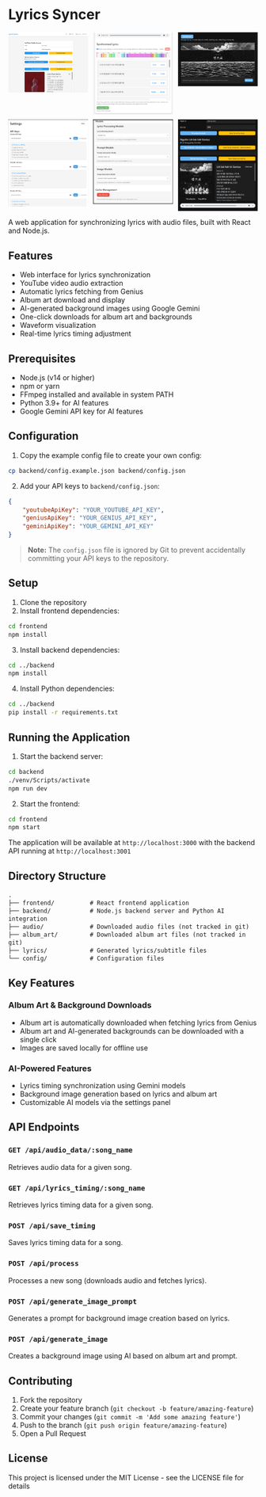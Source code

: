 # Lyrics Syncer

<div style="display: grid; grid-template-columns: repeat(3, 1fr); gap: 10px;">
    <img src="readme_assests/Screenshot%202025-03-26%20104703.png" alt="Screenshot 1" width="300"/>
    <img src="readme_assests/Screenshot%202025-03-26%20104723.png" alt="Screenshot 2" width="300"/>
    <img src="readme_assests/Screenshot%202025-03-26%20104744.png" alt="Screenshot 3" width="300"/>
    <img src="readme_assests/Screenshot%202025-03-26%20104759.png" alt="Screenshot 4" width="300"/>
    <img src="readme_assests/Screenshot%202025-03-26%20104807.png" alt="Screenshot 5" width="300"/>
    <img src="readme_assests/Screenshot%202025-03-26%20104822.png" alt="Screenshot 6" width="300"/>
</div>

A web application for synchronizing lyrics with audio files, built with React and Node.js.

## Features

- Web interface for lyrics synchronization
- YouTube video audio extraction
- Automatic lyrics fetching from Genius
- Album art download and display
- AI-generated background images using Google Gemini
- One-click downloads for album art and backgrounds
- Waveform visualization
- Real-time lyrics timing adjustment

## Prerequisites

- Node.js (v14 or higher)
- npm or yarn
- FFmpeg installed and available in system PATH
- Python 3.9+ for AI features
- Google Gemini API key for AI features

## Configuration

1. Copy the example config file to create your own config:
```bash
cp backend/config.example.json backend/config.json
```

2. Add your API keys to `backend/config.json`:
```json
{
    "youtubeApiKey": "YOUR_YOUTUBE_API_KEY",
    "geniusApiKey": "YOUR_GENIUS_API_KEY",
    "geminiApiKey": "YOUR_GEMINI_API_KEY"
}
```

> **Note:** The `config.json` file is ignored by Git to prevent accidentally committing your API keys to the repository.

## Setup

1. Clone the repository
2. Install frontend dependencies:
```bash
cd frontend
npm install
```

3. Install backend dependencies:
```bash
cd ../backend
npm install
```

4. Install Python dependencies:
```bash
cd ../backend
pip install -r requirements.txt
```

## Running the Application

1. Start the backend server:
```bash
cd backend
./venv/Scripts/activate
npm run dev
```

2. Start the frontend:
```bash
cd frontend
npm start
```

The application will be available at `http://localhost:3000` with the backend API running at `http://localhost:3001`

## Directory Structure

```
.
├── frontend/          # React frontend application
├── backend/           # Node.js backend server and Python AI integration
├── audio/             # Downloaded audio files (not tracked in git)
├── album_art/         # Downloaded album art files (not tracked in git)
├── lyrics/            # Generated lyrics/subtitle files
└── config/            # Configuration files
```

## Key Features

### Album Art & Background Downloads
- Album art is automatically downloaded when fetching lyrics from Genius
- Album art and AI-generated backgrounds can be downloaded with a single click
- Images are saved locally for offline use

### AI-Powered Features
- Lyrics timing synchronization using Gemini models
- Background image generation based on lyrics and album art
- Customizable AI models via the settings panel

## API Endpoints

### `GET /api/audio_data/:song_name`
Retrieves audio data for a given song.

### `GET /api/lyrics_timing/:song_name`
Retrieves lyrics timing data for a given song.

### `POST /api/save_timing`
Saves lyrics timing data for a song.

### `POST /api/process`
Processes a new song (downloads audio and fetches lyrics).

### `POST /api/generate_image_prompt`
Generates a prompt for background image creation based on lyrics.

### `POST /api/generate_image`
Creates a background image using AI based on album art and prompt.

## Contributing

1. Fork the repository
2. Create your feature branch (`git checkout -b feature/amazing-feature`)
3. Commit your changes (`git commit -m 'Add some amazing feature'`)
4. Push to the branch (`git push origin feature/amazing-feature`)
5. Open a Pull Request

## License

This project is licensed under the MIT License - see the LICENSE file for details
